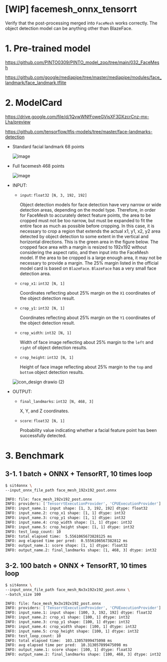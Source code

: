 # [WIP] facemesh_onnx_tensorrt
Verify that the post-processing merged into `FaceMesh` works correctly. The object detection model can be anything other than BlazeFace.

# 1. Pre-trained model
https://github.com/PINTO0309/PINTO_model_zoo/tree/main/032_FaceMesh

https://github.com/google/mediapipe/tree/master/mediapipe/modules/face_landmark/face_landmark.tflite

# 2. ModelCard

https://drive.google.com/file/d/1QvwWNfFoweGVjsXF3DXzcrCnz-mx-Lha/preview

https://github.com/tensorflow/tfjs-models/tree/master/face-landmarks-detection

- Standard facial landmark 68 points

  ![image](https://user-images.githubusercontent.com/33194443/172013276-3b640648-8bfd-4d2a-b435-4dc610ebc0bb.png)

- Full facemesh 468 points

  ![image](https://user-images.githubusercontent.com/33194443/172013054-4a826611-cb5b-4dfb-ab14-addf0acaa06e.png)

- INPUT:
  - `input`: `float32 [N, 3, 192, 192]`

    Object detection models for face detection have very narrow or wide detection areas, depending on the model type. Therefore, in order for FaceMesh to accurately detect feature points, the area to be cropped must not be too narrow, but must be expanded to fit the entire face as much as possible before cropping. In this case, it is necessary to crop a region that extends the actual x1, y1, x2, y2 area detected by object detection to some extent in the vertical and horizontal directions. This is the green area in the figure below. The cropped face area with a margin is resized to 192x192 without considering the aspect ratio, and then input into the FaceMesh model. If the area to be cropped is a large enough area, it may not be necessary to provide a margin. The 25% margin listed in the official model card is based on `BlazeFace`. `BlazeFace` has a very small face detection area.
  - `crop_x1`: `int32 [N, 1]`

    Coordinates reflecting about 25% margin on the `X1` coordinates of the object detection result.
  - `crop_y1`: `int32 [N, 1]`

    Coordinates reflecting about 25% margin on the `Y1` coordinates of the object detection result.
  - `crop_width`: `int32 [N, 1]`

    Width of face image reflecting about 25% margin to the `left` and `right` of object detection results.
  - `crop_height`: `int32 [N, 1]`

    Height of face image reflecting about 25% margin to the `top` and `bottom` object detection results.
  
  ![icon_design drawio (2)](https://user-images.githubusercontent.com/33194443/172016342-f67b3e28-db0e-4d2d-af12-2ef38b08395b.png)

- OUTPUT:
  - `final_landmarks`: `int32 [N, 468, 3]`

    X, Y, and Z coordinates.
  - `score`: `float32 [N, 1]`

    Probability value indicating whether a facial feature point has been successfully detected.

# 3. Benchmark
## 3-1. 1 batch + ONNX + TensorRT, 10 times loop
```bash
$ sit4onnx \
--input_onnx_file_path face_mesh_192x192_post.onnx

INFO: file: face_mesh_192x192_post.onnx
INFO: providers: ['TensorrtExecutionProvider', 'CPUExecutionProvider']
INFO: input_name.1: input shape: [1, 3, 192, 192] dtype: float32
INFO: input_name.2: crop_x1 shape: [1, 1] dtype: int32
INFO: input_name.3: crop_y1 shape: [1, 1] dtype: int32
INFO: input_name.4: crop_width shape: [1, 1] dtype: int32
INFO: input_name.5: crop_height shape: [1, 1] dtype: int32
INFO: test_loop_count: 10
INFO: total elapsed time:  5.5561065673828125 ms
INFO: avg elapsed time per pred:  0.5556106567382812 ms
INFO: output_name.1: score shape: [1, 1] dtype: float32
INFO: output_name.2: final_landmarks shape: [1, 468, 3] dtype: int32
```
## 3-2. 100 batch + ONNX + TensorRT, 10 times loop
```bash
$ sit4onnx \
--input_onnx_file_path face_mesh_Nx3x192x192_post.onnx \
--batch_size 100

INFO: file: face_mesh_Nx3x192x192_post.onnx
INFO: providers: ['TensorrtExecutionProvider', 'CPUExecutionProvider']
INFO: input_name.1: input shape: [100, 3, 192, 192] dtype: float32
INFO: input_name.2: crop_x1 shape: [100, 1] dtype: int32
INFO: input_name.3: crop_y1 shape: [100, 1] dtype: int32
INFO: input_name.4: crop_width shape: [100, 1] dtype: int32
INFO: input_name.5: crop_height shape: [100, 1] dtype: int32
INFO: test_loop_count: 10
INFO: total elapsed time:  103.13057899475098 ms
INFO: avg elapsed time per pred:  10.313057899475098 ms
INFO: output_name.1: score shape: [100, 1] dtype: float32
INFO: output_name.2: final_landmarks shape: [100, 468, 3] dtype: int32
```
